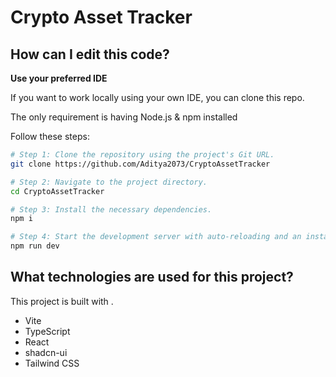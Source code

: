 # Crypto Asset Tracker

## How can I edit this code?

**Use your preferred IDE**

If you want to work locally using your own IDE, you can clone this repo.

The only requirement is having Node.js & npm installed

Follow these steps:

```sh
# Step 1: Clone the repository using the project's Git URL.
git clone https://github.com/Aditya2073/CryptoAssetTracker

# Step 2: Navigate to the project directory.
cd CryptoAssetTracker

# Step 3: Install the necessary dependencies.
npm i

# Step 4: Start the development server with auto-reloading and an instant preview.
npm run dev
```

## What technologies are used for this project?

This project is built with .

- Vite
- TypeScript
- React
- shadcn-ui
- Tailwind CSS
